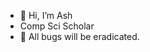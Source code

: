 - 👋 Hi, I’m Ash
- Comp Sci Scholar
- 💢 All bugs will be eradicated.
 
<!---
ThePowerfulProgrammer/ThePowerfulProgrammer is a ✨ special ✨ repository because its `README.md` (this file) appears on your GitHub profile.
You can click the Preview link to take a look at your changes.
--->
